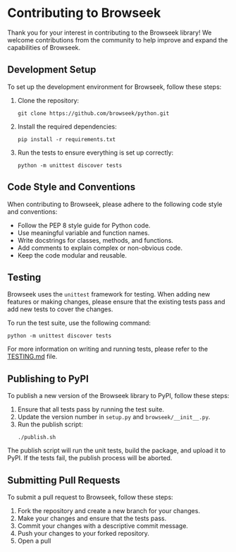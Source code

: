# Contributing to Browseek

Thank you for your interest in contributing to the Browseek library! We welcome contributions from the community to help improve and expand the capabilities of Browseek.

## Development Setup

To set up the development environment for Browseek, follow these steps:

1. Clone the repository:
   ```
   git clone https://github.com/browseek/python.git
   ```

2. Install the required dependencies:
   ```
   pip install -r requirements.txt
   ```

3. Run the tests to ensure everything is set up correctly:
   ```
   python -m unittest discover tests
   ```

## Code Style and Conventions

When contributing to Browseek, please adhere to the following code style and conventions:

- Follow the PEP 8 style guide for Python code.
- Use meaningful variable and function names.
- Write docstrings for classes, methods, and functions.
- Add comments to explain complex or non-obvious code.
- Keep the code modular and reusable.

## Testing

Browseek uses the `unittest` framework for testing. When adding new features or making changes, please ensure that the existing tests pass and add new tests to cover the changes.

To run the test suite, use the following command:
```
python -m unittest discover tests
```

For more information on writing and running tests, please refer to the [TESTING.md](TESTING.md) file.

## Publishing to PyPI

To publish a new version of the Browseek library to PyPI, follow these steps:

1. Ensure that all tests pass by running the test suite.
2. Update the version number in `setup.py` and `browseek/__init__.py`.
3. Run the publish script:
   ```
   ./publish.sh
   ```

The publish script will run the unit tests, build the package, and upload it to PyPI. If the tests fail, the publish process will be aborted.

## Submitting Pull Requests

To submit a pull request to Browseek, follow these steps:

1. Fork the repository and create a new branch for your changes.
2. Make your changes and ensure that the tests pass.
3. Commit your changes with a descriptive commit message.
4. Push your changes to your forked repository.
5. Open a pull
